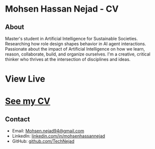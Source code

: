 # Mohsen Hassan Nejad - CV

## About

Master's student in Artificial Intelligence for Sustainable Societies.
Researching how role design shapes behavior in AI agent interactions. Passionate about the impact of Artificial
Intelligence on how we learn, reason, collaborate, build, and organize ourselves.
I'm a creative, critical thinker who thrives at the intersection of disciplines and ideas.

# View Live

# [See my CV](https://technejad.github.io/Mohsen-s-Resume/)

## Contact

- Email: Mohsen.nejad94@gmail.com
- LinkedIn: [linkedin.com/in/mohsenhassannejad](https://linkedin.com/in/mohsenhassannejad/)
- GitHub: [github.com/TechNejad](https://github.com/TechNejad)

